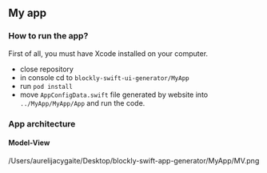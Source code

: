 ## My app 

### How to run the app?
First of all, you must have Xcode installed on your computer.
- close repository
- in console cd to `blockly-swift-ui-generator/MyApp`
- run `pod install`
- move  `AppConfigData.swift` file generated by website into `../MyApp/MyApp/App` and run the code. 

### App architecture
#### Model-View
/Users/aurelijacygaite/Desktop/blockly-swift-app-generator/MyApp/MV.png
